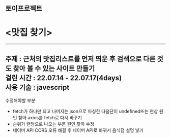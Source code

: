 ## 토이프로젝트  
# <맛집 찾기>
---
주제 : 근처의 맛집리스트를 먼저 띄운 후 검색으로 다른 것도 찾아 볼 수 있는 사이트 만들기  
걸린 시간 : 22.07.14 - 22.07.17(4days)  
사용 기술 : javescript  
---
수정해야할 부분  
- fetch가 하나만 되고 나머지는 json으로 파싱한 다음단이 undefined뜨는 현상 원인 찾아 axios를 fetch로 다시 바꾸기  
- 순위가 랜덤으로 나오는 부분 원인 찾아 수정  
- 네이버 API CORS 오류 해결 후 네이버 API로 바꿔서 음식점 설명 넣기  




